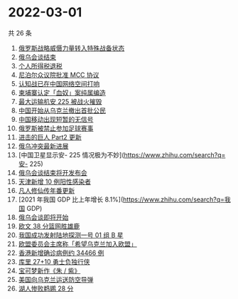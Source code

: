 # 2022-03-01

共 26 条

<!-- BEGIN ZHIHUSEARCH -->
<!-- 最后更新时间 Tue Mar 01 2022 15:11:41 GMT+0800 (China Standard Time) -->
1. [俄罗斯战略威慑力量转入特殊战备状态](https://www.zhihu.com/search?q=俄罗斯乌克兰)
1. [俄乌会谈结束](https://www.zhihu.com/search?q=俄罗斯乌克兰)
1. [个人所得税退税](https://www.zhihu.com/search?q=个人所得税)
1. [尼泊尔众议院批准 MCC 协议](https://www.zhihu.com/search?q=尼泊尔)
1. [认知战已在中国网络空间打响](https://www.zhihu.com/search?q=认知战)
1. [柬埔寨认定「血奴」案纯属编造](https://www.zhihu.com/search?q=柬埔寨血奴)
1. [最大运输机安 225 被战火摧毁](https://www.zhihu.com/search?q=安225)
1. [中国开始从乌克兰撤出首批公民](https://www.zhihu.com/search?q=撤侨)
1. [中国移动出现短暂的无信号](https://www.zhihu.com/search?q=中国移动没信号)
1. [俄罗斯被禁止参加足球赛事](https://www.zhihu.com/search?q=俄罗斯足球)
1. [进击的巨人 Part2 更新](https://www.zhihu.com/search?q=进击的巨人)
1. [俄乌冲突最新进展](https://www.zhihu.com/search?q=俄乌冲突)
1. [中国卫星显示安- 225 情况极为不妙](https://www.zhihu.com/search?q=安- 225)
1. [俄乌会谈结束将开发布会](https://www.zhihu.com/search?q=俄罗斯乌克兰)
1. [天津新增 10 例阳性感染者](https://www.zhihu.com/search?q=天津疫情)
1. [凡人修仙传年番更新](https://www.zhihu.com/search?q=凡人修仙传)
1. [2021 年我国 GDP 比上年增长 8.1%](https://www.zhihu.com/search?q=我国 GDP)
1. [俄乌会谈即将开始](https://www.zhihu.com/search?q=俄罗斯乌克兰)
1. [欧文 38 分篮网胜雄鹿](https://www.zhihu.com/search?q=篮网)
1. [我国成功发射陆地探测一号 01 组 B 星](https://www.zhihu.com/search?q=陆地探测一号)
1. [欧盟委员会主席称「希望乌克兰加入欧盟」](https://www.zhihu.com/search?q=乌克兰欧盟)
1. [香港新增确诊病例约 34466 例](https://www.zhihu.com/search?q=香港疫情)
1. [库里 27+10 勇士负独行侠](https://www.zhihu.com/search?q=勇士)
1. [宝可梦新作《朱 / 紫》](https://www.zhihu.com/search?q=宝可梦)
1. [美国向乌克兰运送防空导弹](https://www.zhihu.com/search?q=美国向乌克兰运送导弹)
1. [湖人惨败鹈鹕 28 分](https://www.zhihu.com/search?q=湖人)
<!-- END ZHIHUSEARCH -->

